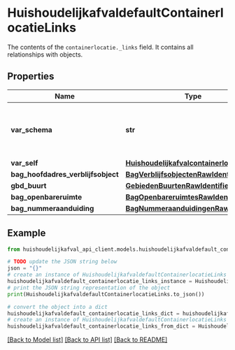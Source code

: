 # HuishoudelijkafvaldefaultContainerlocatieLinks

The contents of the `containerlocatie._links` field. It contains all relationships with objects.

## Properties

Name | Type | Description | Notes
------------ | ------------- | ------------- | -------------
**var_schema** | **str** | The schema field is exposed with every record | [readonly] 
**var_self** | [**HuishoudelijkafvalcontainerlocatieLink**](HuishoudelijkafvalcontainerlocatieLink.md) |  | 
**bag_hoofdadres_verblijfsobject** | [**BagVerblijfsobjectenRawIdentifier**](BagVerblijfsobjectenRawIdentifier.md) |  | 
**gbd_buurt** | [**GebiedenBuurtenRawIdentifier**](GebiedenBuurtenRawIdentifier.md) |  | 
**bag_openbareruimte** | [**BagOpenbareruimtesRawIdentifier**](BagOpenbareruimtesRawIdentifier.md) |  | 
**bag_nummeraanduiding** | [**BagNummeraanduidingenRawIdentifier**](BagNummeraanduidingenRawIdentifier.md) |  | 

## Example

```python
from huishoudelijkafval_api_client.models.huishoudelijkafvaldefault_containerlocatie_links import HuishoudelijkafvaldefaultContainerlocatieLinks

# TODO update the JSON string below
json = "{}"
# create an instance of HuishoudelijkafvaldefaultContainerlocatieLinks from a JSON string
huishoudelijkafvaldefault_containerlocatie_links_instance = HuishoudelijkafvaldefaultContainerlocatieLinks.from_json(json)
# print the JSON string representation of the object
print(HuishoudelijkafvaldefaultContainerlocatieLinks.to_json())

# convert the object into a dict
huishoudelijkafvaldefault_containerlocatie_links_dict = huishoudelijkafvaldefault_containerlocatie_links_instance.to_dict()
# create an instance of HuishoudelijkafvaldefaultContainerlocatieLinks from a dict
huishoudelijkafvaldefault_containerlocatie_links_from_dict = HuishoudelijkafvaldefaultContainerlocatieLinks.from_dict(huishoudelijkafvaldefault_containerlocatie_links_dict)
```
[[Back to Model list]](../README.md#documentation-for-models) [[Back to API list]](../README.md#documentation-for-api-endpoints) [[Back to README]](../README.md)


